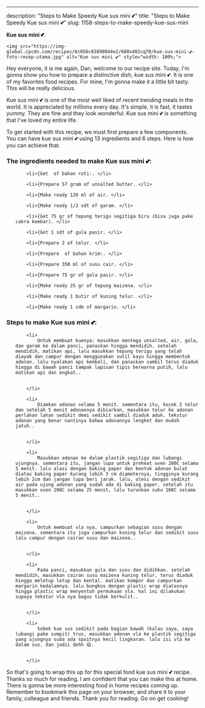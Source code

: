 ---
description: "Steps to Make Speedy Kue sus mini 💕"
title: "Steps to Make Speedy Kue sus mini 💕"
slug: 1158-steps-to-make-speedy-kue-sus-mini

<p>
	<strong>Kue sus mini 💕</strong>. 
	
</p>
<p>
	
	<img src="https://img-global.cpcdn.com/recipes/6c056c83890044e2/680x482cq70/kue-sus-mini-💕-foto-resep-utama.jpg" alt="Kue sus mini 💕" style="width: 100%;">
	
	
</p>
<p>
	Hey everyone, it is me again, Dan, welcome to our recipe site. Today, I'm gonna show you how to prepare a distinctive dish, kue sus mini 💕. It is one of my favorites food recipes. For mine, I'm gonna make it a little bit tasty. This will be really delicious.
</p>
	
<p>
	Kue sus mini 💕 is one of the most well liked of recent trending meals in the world. It is appreciated by millions every day. It's simple, it is fast, it tastes yummy. They are fine and they look wonderful. Kue sus mini 💕 is something that I've loved my entire life.
</p>
<p>
	
</p>

<p>
To get started with this recipe, we must first prepare a few components. You can have kue sus mini 💕 using 13 ingredients and 6 steps. Here is how you can achieve that.
</p>

<h3>The ingredients needed to make Kue sus mini 💕:</h3>

<ol>
	
		<li>{Get  of bahan roti:. </li>
	
		<li>{Prepare 57 gram of unsalted butter. </li>
	
		<li>{Make ready 120 ml of air. </li>
	
		<li>{Make ready 1/2 sdt of garam. </li>
	
		<li>{Get 75 gr of tepung terigu segitiga biru (bisa juga pake cakra kembar). </li>
	
		<li>{Get 1 sdt of gula pasir. </li>
	
		<li>{Prepare 2 of telur. </li>
	
		<li>{Prepare  of bahan krim:. </li>
	
		<li>{Prepare 350 ml of susu cair. </li>
	
		<li>{Prepare 75 gr of gula pasir. </li>
	
		<li>{Make ready 25 gr of tepung maizena. </li>
	
		<li>{Make ready 1 butir of kuning telur. </li>
	
		<li>{Make ready 1 sdm of margarin. </li>
	
</ol>
<p>
	
</p>

<h3>Steps to make Kue sus mini 💕:</h3>

<ol>
	
		<li>
			Untuk membuat kuenya: masukkan mentega unsalted, air, gula, dan garam ke dalam panci, panaskan hingga mendidih. setelah mendidih, matikan api, lalu masukkan tepung terigu yang telah diayak dan campur dengan menggunakan sutil kayu hingga membentuk adonan. lalu nyalakan api kembali, dan panaskan sambil terus diaduk hingga di bawah panci tampak lapisan tipis berwarna putih, lalu matikan api dan angkat..
			
			
		</li>
	
		<li>
			Diamkan adonan selama 5 menit. sementara itu, kocok 2 telur dan setelah 5 menit adonannya dibiarkan, masukkan telur ke adonan perlahan lahan sedikit demi sedikit sambil diaduk aduk. tekstur adonan yang benar nantinya bahwa adonannya lengket dan mudah jatuh..
			
			
		</li>
	
		<li>
			Masukkan adonan ke dalam plastik segitiga dan lubangi ujungnya. sementara itu, jangan lupa untuk preheat oven 200C selama 5 menit. lalu alasi dengan baking paper dan bentuk adonan bulat diatas baking paper kurang lebih 3 cm diameternya, tingginya kurang lebih 2cm dan jangan lupa beri jarak. lalu, olesi dengan sedikit air pada ujung adonan yang sudah ada di baking paper. setelah itu masukkan oven 200C selama 25 menit, lalu turunkan suhu 160C selama 5 menit..
			
			
		</li>
	
		<li>
			Untuk membuat vla nya, campurkan sebagian susu dengan maizena. sementara itu juga campurkan kuning telur dan sedikit susu lalu campur dengan cairan susu dan maizena..
			
			
		</li>
	
		<li>
			Pada panci, masukkan gula dan susu dan didihkan. setelah mendidih, masukkan cairan susu maizena kuning telur, terus diaduk hingga meletup letup dan kental. matikan kompor dan campurkan margarin kedalamnya. lalu bungkus dengan plastic wrap diatasnya hingga plastic wrap menyentuh permukaan vla. hal ini dilakukan supaya tekstur vla nya bagus tidak berkulit..
			
			
		</li>
	
		<li>
			Sobek kue sus sedikit pada bagian bawah (kalau saya, saya lubangi pake sumpit) trus, masukkan adonan vla ke plastik segitiga yang ujungnya suda ada spuitnya kecil lingkaran. lalu isi vla ke dalam sus. dan jadii dehh 😄.
			
			
		</li>
	
</ol>

<p>
	
</p>

<p>
	So that's going to wrap this up for this special food kue sus mini 💕 recipe. Thanks so much for reading. I am confident that you can make this at home. There is gonna be more interesting food in home recipes coming up. Remember to bookmark this page on your browser, and share it to your family, colleague and friends. Thank you for reading. Go on get cooking!
</p>
